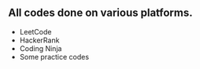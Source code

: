 ## All codes done on various platforms.
-  LeetCode
- HackerRank
- Coding Ninja
- Some practice codes 
